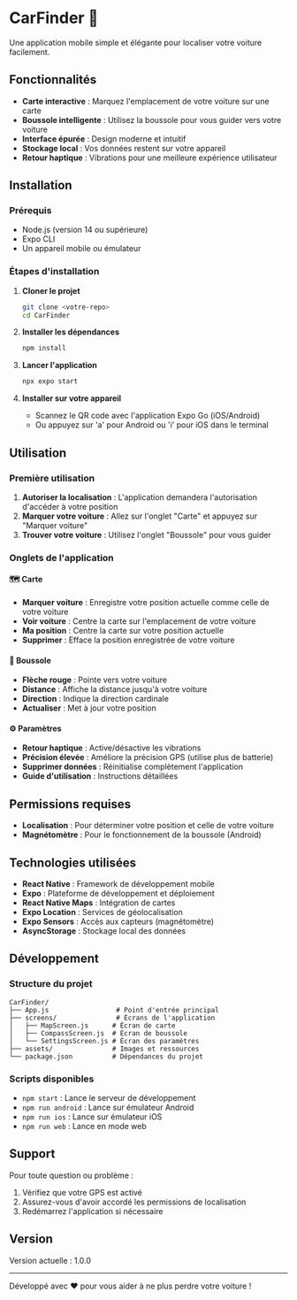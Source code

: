 # CarFinder 🚗

Une application mobile simple et élégante pour localiser votre voiture facilement.

## Fonctionnalités

- **Carte interactive** : Marquez l'emplacement de votre voiture sur une carte
- **Boussole intelligente** : Utilisez la boussole pour vous guider vers votre voiture
- **Interface épurée** : Design moderne et intuitif
- **Stockage local** : Vos données restent sur votre appareil
- **Retour haptique** : Vibrations pour une meilleure expérience utilisateur

## Installation

### Prérequis

- Node.js (version 14 ou supérieure)
- Expo CLI
- Un appareil mobile ou émulateur

### Étapes d'installation

1. **Cloner le projet**
   ```bash
   git clone <votre-repo>
   cd CarFinder
   ```

2. **Installer les dépendances**
   ```bash
   npm install
   ```

3. **Lancer l'application**
   ```bash
   npx expo start
   ```

4. **Installer sur votre appareil**
   - Scannez le QR code avec l'application Expo Go (iOS/Android)
   - Ou appuyez sur 'a' pour Android ou 'i' pour iOS dans le terminal

## Utilisation

### Première utilisation

1. **Autoriser la localisation** : L'application demandera l'autorisation d'accéder à votre position
2. **Marquer votre voiture** : Allez sur l'onglet "Carte" et appuyez sur "Marquer voiture"
3. **Trouver votre voiture** : Utilisez l'onglet "Boussole" pour vous guider

### Onglets de l'application

#### 🗺️ Carte
- **Marquer voiture** : Enregistre votre position actuelle comme celle de votre voiture
- **Voir voiture** : Centre la carte sur l'emplacement de votre voiture
- **Ma position** : Centre la carte sur votre position actuelle
- **Supprimer** : Efface la position enregistrée de votre voiture

#### 🧭 Boussole
- **Flèche rouge** : Pointe vers votre voiture
- **Distance** : Affiche la distance jusqu'à votre voiture
- **Direction** : Indique la direction cardinale
- **Actualiser** : Met à jour votre position

#### ⚙️ Paramètres
- **Retour haptique** : Active/désactive les vibrations
- **Précision élevée** : Améliore la précision GPS (utilise plus de batterie)
- **Supprimer données** : Réinitialise complètement l'application
- **Guide d'utilisation** : Instructions détaillées

## Permissions requises

- **Localisation** : Pour déterminer votre position et celle de votre voiture
- **Magnétomètre** : Pour le fonctionnement de la boussole (Android)

## Technologies utilisées

- **React Native** : Framework de développement mobile
- **Expo** : Plateforme de développement et déploiement
- **React Native Maps** : Intégration de cartes
- **Expo Location** : Services de géolocalisation
- **Expo Sensors** : Accès aux capteurs (magnétomètre)
- **AsyncStorage** : Stockage local des données

## Développement

### Structure du projet

```
CarFinder/
├── App.js                 # Point d'entrée principal
├── screens/               # Écrans de l'application
│   ├── MapScreen.js      # Écran de carte
│   ├── CompassScreen.js  # Écran de boussole
│   └── SettingsScreen.js # Écran des paramètres
├── assets/               # Images et ressources
└── package.json          # Dépendances du projet
```

### Scripts disponibles

- `npm start` : Lance le serveur de développement
- `npm run android` : Lance sur émulateur Android
- `npm run ios` : Lance sur émulateur iOS
- `npm run web` : Lance en mode web

## Support

Pour toute question ou problème :
1. Vérifiez que votre GPS est activé
2. Assurez-vous d'avoir accordé les permissions de localisation
3. Redémarrez l'application si nécessaire

## Version

Version actuelle : 1.0.0

---

Développé avec ❤️ pour vous aider à ne plus perdre votre voiture ! 